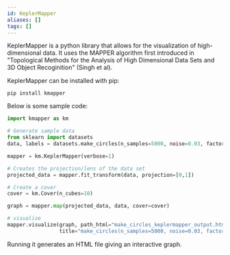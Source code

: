```yaml
---
id: KeplerMapper
aliases: []
tags: []
---
```


KeplerMapper is a python library that allows for the visualization of high-dimensional data. It uses the MAPPER algorithm first introduced in "Topological Methods for the Analysis of High Dimensional Data Sets and 3D Object Recoginition" (Singh et al).

KeplerMapper can be installed with pip:
```
pip install kmapper
```

Below is some sample code:
```python
import kmapper as km

# Generate sample data
from sklearn import datasets
data, labels = datasets.make_circles(n_samples=5000, noise=0.03, factor=0.3)

mapper = km.KeplerMapper(verbose=1)

# Creates the projection/lens of the data set
projected_data = mapper.fit_transform(data, projection=[0,1])

# Create a cover
cover = km.Cover(n_cubes=10)

graph = mapper.map(projected_data, data, cover=cover)

# visualize
mapper.visualize(graph, path_html="make_circles_keplermapper_output.html",
                 title="make_circles(n_samples=5000, noise=0.03, factor=0.3)")
```

Running it generates an HTML file giving an interactive graph.
